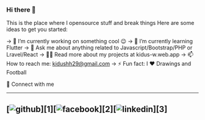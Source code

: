 ### Hi there 👋

This is the place where I opensource stuff and break things 
Here are some ideas to get you started:

-> 🔭  I’m currently working on something cool 😉
-> 🌱  I’m currently learning Flutter
-> 💬  Ask me about anything related to Javascript/Bootstrap/PHP or Lravel/React
-> 👨‍💻  Read more about my projects at kidus-w.web.app
-> 📫 How to reach me: kidushh29@gmail.com
-> ⚡  Fun fact: I ❤️ Drawings and Football

🔗  Connect with me
 
 ---
[![github](https://cloud.githubusercontent.com/assets/17016297/18839843/0e06a67a-83d2-11e6-993a-b35a182500e0.png)][1][![facebook](https://cloud.githubusercontent.com/assets/17016297/18839836/0a06deb4-83d2-11e6-8078-1d0974af0f63.png)][2][![linkedin](https://cloud.githubusercontent.com/assets/17016297/18839848/0fc7e74e-83d2-11e6-8c6a-277fc9d6e067.png)][3]
---

